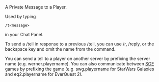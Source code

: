 A Private Message to a Player.

Used by typing

`/t`<playername>`<message>`

in your Chat Panel.

To send a /tell in response to a previous /tell, you can use /r, /reply, or the
backspace key and omit the name from the command.

You can send a tell to a player on another server by prefixing the server name
(e.g. werner.playername). You can also communicate between
[SOE](../etc/Sony_Online_Entertainment.md) games by prefixing the game (e.g.
swg.playername for StarWars Galaxies and eq2.playername for EverQuest 2).

<!--[category:Communication](category:Communication.md)[category:Commands](category:Commands.md)-->

